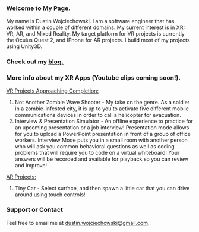 ### Welcome to My Page.
My name is Dustin Wojciechowski. I am a software engineer that has worked within a couple of different domains. My current interest is in XR: VR, AR, and Mixed Reality.
My target platform for VR projects is currently the Oculus Quest 2, and IPhone for AR projects.
I build most of my projects using Unity3D.

### Check out my <a href="https://dustinwoj.github.io/github-pages-with-jekyll/">blog.</a>

### More info about my XR Apps (Youtube clips coming soon!).
<u>VR Projects Approaching Completion:</u>
1. Not Another Zombie Wave Shooter - My take on the genre. As a soldier in a zombie-infested city, it is up to you to activate five different mobile communications devices in order to call a helicopter for evacuation. 
2. Interview & Presentation Simulator - An offline experience to practice for an upcoming presentation or a job interview! Presentation mode allows for you to upload a PowerPoint presentation in front of a group of office workers. Interview Mode puts you in a small room with another person who will ask you common behavioral questions as well as coding problems that will require you to code on a virtual whiteboard! Your answers will be recorded and available for playback so you can review and improve!

<u>AR Projects:</u>
1. Tiny Car - Select surface, and then spawn a little car that you can drive around using touch controls!

### Support or Contact
Feel free to email me at dustin.wojciechowski@gmail.com.

<script src="//platform.linkedin.com/in.js" type="text/javascript"></script>
<script type="IN/MemberProfile" data-id="https://www.linkedin.com/pub/dustin-wojciechowski/a5/9b8/b70" data-format="inline" data-related="false"></script>
